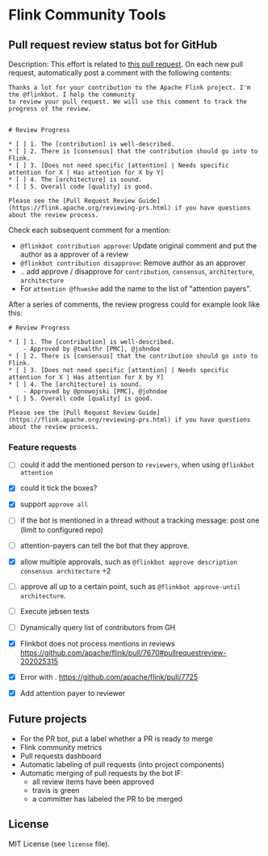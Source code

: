 # Flink Community Tools

## Pull request review status bot for GitHub

Description: This effort is related to [this pull request](https://github.com/apache/flink/pull/6873).
On each new pull request, automatically post a comment with the following contents:
```
Thanks a lot for your contribution to the Apache Flink project. I'm the @flinkbot. I help the community
to review your pull request. We will use this comment to track the progress of the review.


# Review Progress

* [ ] 1. The [contribution] is well-described.
* [ ] 2. There is [consensus] that the contribution should go into to Flink.
* [ ] 3. [Does not need specific [attention] | Needs specific attention for X | Has attention for X by Y]
* [ ] 4. The [architecture] is sound.
* [ ] 5. Overall code [quality] is good.

Please see the [Pull Request Review Guide](https://flink.apache.org/reviewing-prs.html) if you have questions about the review process.
```

Check each subsequent comment for a mention:

* `@flinkbot contribution approve`: Update original comment and put the author as a approver of a review
* `@flinkbot contribution disapprove`: Remove author as an approver
* .. add approve / disapprove for `contribution`, `consensus`, `architecture`, `architecture`
* For `attention @fhueske` add the name to the list of "attention payers".

After a series of comments, the review progress could for example look like this:

```
# Review Progress

* [ ] 1. The [contribution] is well-described.
    - Approved by @twalthr [PMC], @johndoe 
* [ ] 2. There is [consensus] that the contribution should go into to Flink.
* [ ] 3. [Does not need specific [attention] | Needs specific attention for X | Has attention for X by Y]
* [ ] 4. The [architecture] is sound.
    - Approved by @pnowojski [PMC], @johndoe
* [ ] 5. Overall code [quality] is good.

Please see the [Pull Request Review Guide](https://flink.apache.org/reviewing-prs.html) if you have questions about the review process.
```

### Feature requests

* [ ] could it add the mentioned person to `reviewers`, when using `@flinkbot attention`
* [x] could it tick the boxes?
* [x] support `approve all`
* [ ] if the bot is mentioned in a thread without a tracking message: post one (limit to configured repo)
* [ ] attention-payers can tell the bot that they approve.
* [x] allow multiple approvals, such as `@flinkbot approve description consensus architecture` +2
* [ ] approve all up to a certain point, such as `@flinkbot approve-until architecture`.
* [ ] Execute jebsen tests
* [ ] Dynamically query list of contributors from GH
* [x] Flinkbot does not process mentions in reviews https://github.com/apache/flink/pull/7670#pullrequestreview-202025315
* [x] Error with . https://github.com/apache/flink/pull/7725 
* [x] Add attention payer to reviewer


## Future projects
* For the PR bot, put a label whether a PR is ready to merge
* Flink community metrics
* Pull requests dashboard
* Automatic labeling of pull requests (into project components)
* Automatic merging of pull requests by the bot
	IF: 
	- all review items have been approved
	- travis is green
	- a committer has labeled the PR to be merged

## License

MIT License (see `license` file).
